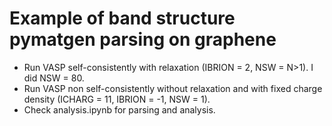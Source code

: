 # Example of band structure pymatgen parsing on graphene

* Run VASP self-consistently with relaxation (IBRION = 2, NSW = N>1). I did NSW = 80.
* Run VASP non self-consistently without relaxation and with fixed charge density (ICHARG = 11, IBRION = -1, NSW = 1).
* Check analysis.ipynb for parsing and analysis.